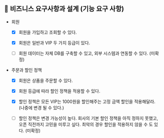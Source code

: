 ## 🚀 비즈니스 요구사항과 설계 (기능 요구 사항)

- 회원
  - [x] 회원을 가입하고 조회할 수 있다.
  
  - [x] 회원은 일반과 VIP 두 가지 등급이 있다.
  
  - [ ] 회원 데이터는 자체 DB를 구축할 수 있고, 외부 시스템과 연동할 수 있다. (미확정)
  
- 주문과 할인 정책
  - [x] 회원은 상품을 주문할 수 있다.
  
  - [x] 회원 등급에 따라 할인 정책을 적용할 수 있다.
  
  - [x] 할인 정책은 모든 VIP는 1000원을 할인해주는 고정 금액 할인을 적용해달라. (나중에 변경 될 수 있다.)
  
  - [ ] 할인 정책은 변경 가능성이 높다. 회사의 기본 할인 정책을 아직 정하지 못했고, 오픈 직전까지 고민을 미루고 싶다. 최악의 경우 할인을 적용하지 않을 수 도 있다. (미확정)
